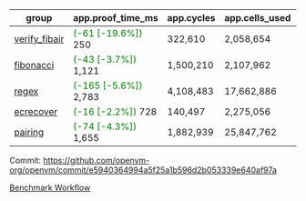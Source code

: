 | group | app.proof_time_ms | app.cycles | app.cells_used | leaf.proof_time_ms | leaf.cycles | leaf.cells_used |
| -- | -- | -- | -- | -- | -- | -- |
| [verify_fibair](https://github.com/openvm-org/openvm/blob/benchmark-results/benchmarks-pr/2145/verify_fibair-e5940364994a5f25a1b596d2b053339e640af97a.md) |<span style='color: green'>(-61 [-19.6%])</span> 250 |  322,610 |  2,058,654 |- | - | - |
| [fibonacci](https://github.com/openvm-org/openvm/blob/benchmark-results/benchmarks-pr/2145/fibonacci-e5940364994a5f25a1b596d2b053339e640af97a.md) |<span style='color: green'>(-43 [-3.7%])</span> 1,121 |  1,500,210 |  2,107,962 |- | - | - |
| [regex](https://github.com/openvm-org/openvm/blob/benchmark-results/benchmarks-pr/2145/regex-e5940364994a5f25a1b596d2b053339e640af97a.md) |<span style='color: green'>(-165 [-5.6%])</span> 2,783 |  4,108,483 |  17,662,886 |- | - | - |
| [ecrecover](https://github.com/openvm-org/openvm/blob/benchmark-results/benchmarks-pr/2145/ecrecover-e5940364994a5f25a1b596d2b053339e640af97a.md) |<span style='color: green'>(-16 [-2.2%])</span> 728 |  140,497 |  2,275,056 |- | - | - |
| [pairing](https://github.com/openvm-org/openvm/blob/benchmark-results/benchmarks-pr/2145/pairing-e5940364994a5f25a1b596d2b053339e640af97a.md) |<span style='color: green'>(-74 [-4.3%])</span> 1,655 |  1,882,939 |  25,847,762 |- | - | - |


Commit: https://github.com/openvm-org/openvm/commit/e5940364994a5f25a1b596d2b053339e640af97a

[Benchmark Workflow](https://github.com/openvm-org/openvm/actions/runs/17872260423)
